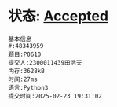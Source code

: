 # 状态: [Accepted](http://dsbpython.openjudge.cn/dspythonbook/solution/48320745/)



```
基本信息
#:48343959
题目:P0610
提交人:2300011439田浩天
内存:3628kB
时间:27ms
语言:Python3
提交时间:2025-02-23 19:31:02
```